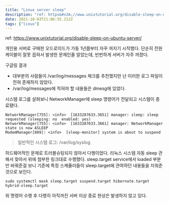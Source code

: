 ```yaml
---
title: "Linux server sleep"
description: "ref: https&#x3A;//www.unixtutorial.org/disable-sleep-on-ubuntu-server/개인용 서버로 구매한 오드로이드가 가동 1년쯤부터 자꾸 꺼지기 시작했다. 단순히 전원 케이블이 잘못 꼽혀서 발생한 문제인줄 알았는데, 빈번하게 "
date: 2021-10-03T21:06:55.212Z
tags: ["linux"]
---
```

ref: https://www.unixtutorial.org/disable-sleep-on-ubuntu-server/

개인용 서버로 구매한 오드로이드가 가동 1년쯤부터 자꾸 꺼지기 시작했다. 단순히 전원 케이블이 잘못 꼽혀서 발생한 문제인줄 알았는데, 빈번하게 서버가 자주 꺼졌다. 

구글링 결과
- 대부분의 사람들이 /var/log/messages 체크를 추천했지만 난 이러한 로그 파일이 전혀 존재하지 않았다. 
- /var/log/messages에 적혀야 할 내용들은 dmesg에 있었다.

시스템 로그를 살펴보니 NetworkManager에 sleep 명령어가 전달되고 시스템이 종료됐다.
```
NetworkManager[755]: <info>  [1633287633.3651] manager: sleep: sleep requested (sleeping: no  enabled: yes)
NetworkManager[755]: <info>  [1633287633.3661] manager: NetworkManager state is now ASLEEP
ModemManager[809]: <info>  [sleep-monitor] system is about to suspend
```

> 일반적인 시스템 로그: /var/log/syslog



하드웨어적인 문제로 트러블슈팅되지 않아서 다행이었다. 리눅스 시스템 자동 sleep 관해서 찾아서 위에 첨부한 링크대로 수행했다. sleep.target service에서 loaded 부분만 바꿔준걸 보니 기존에 특정 스케쥴러들이 sleep.target에 관여하던 내용들을 지워준 것으로 보인다.

```shell
sudo systemctl mask sleep.target suspend.target hibernate.target hybrid-sleep.target
```

위 명령어 수행 후 다행히 아직까진 서버 이상 종료 현상은 발생하지 않고 있다.

